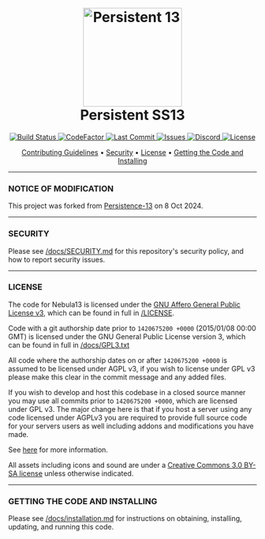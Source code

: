 <h1 align="center">
  <br>
  <a href="https://github.com/PersistentSS13/Nebula"><img src="https://avatars1.githubusercontent.com/u/61128341" alt="Persistent 13" width="200"></a>
  <br>
  Persistent SS13
  <br>
</h1>

<p align="center">
  <a href="https://github.com/PersistentSS13/Nebula/actions">
    <img src="https://github.com/PersistentSS13/Nebula/workflows/Run%20Tests/badge.svg"
         alt="Build Status">
  </a>
  <a href="https://www.codefactor.io/repository/github/PersistentSS13/Nebula">
    <img src="https://www.codefactor.io/repository/github/PersistentSS13/Nebula/badge"
         alt="CodeFactor">
  </a>
  <a href="https://github.com/PersistentSS13/Nebula/commits/dev">
    <img src="https://img.shields.io/github/last-commit/PersistentSS13/Nebula"
         alt="Last Commit">
  </a>
  <a href="https://github.com/PersistentSS13/Nebula/issues">
    <img src="https://img.shields.io/github/issues/PersistentSS13/Nebula"
         alt="Issues">
  </a>
  <a href="(https://discord.gg/cDAwQwJ">
    <img src="https://img.shields.io/discord/332252466206998539?style=plastic"
         alt="Discord">
  </a>
  <a href="https://github.com/NebulaSS13/Nebula/blob/dev/LICENSE">
    <img src="https://img.shields.io/github/license/PersistentSS13/Nebula"
         alt="License">
  </a>
</p>

<p align="center">
  <a href="#contributing-guidelines">Contributing Guidelines</a> •
  <a href="#security">Security</a> •
  <a href="#license">License</a> •
  <a href="#getting-the-code-and-installing">Getting the Code and Installing</a>
</p>

---

### NOTICE OF MODIFICATION

This project was forked from [Persistence-13](https://github.com/PersistentSS13/Nebula) on 8 Oct 2024.

---

### SECURITY

Please see [/docs/SECURITY.md](/docs/SECURITY.md) for this repository's security policy, and how to report security issues.

---

### LICENSE

The code for Nebula13 is licensed under the [GNU Affero General Public License v3](http://www.gnu.org/licenses/agpl.html), which can be found in full in [/LICENSE](/LICENSE).

Code with a git authorship date prior to `1420675200 +0000` (2015/01/08 00:00 GMT) is licensed under the GNU General Public License version 3, which can be found in full in [/docs/GPL3.txt](/docs/GPL3.txt)

All code where the authorship dates on or after `1420675200 +0000` is assumed to be licensed under AGPL v3, if you wish to license under GPL v3 please make this clear in the commit message and any added files.

If you wish to develop and host this codebase in a closed source manner you may use all commits prior to `1420675200 +0000`, which are licensed under GPL v3.  The major change here is that if you host a server using any code licensed under AGPLv3 you are required to provide full source code for your servers users as well including addons and modifications you have made.

See [here](https://www.gnu.org/licenses/why-affero-gpl.html) for more information.

All assets including icons and sound are under a [Creative Commons 3.0 BY-SA license](http://creativecommons.org/licenses/by-sa/3.0/) unless otherwise indicated.

---

### GETTING THE CODE AND INSTALLING

Please see [/docs/installation.md](/docs/installation.md) for instructions on obtaining, installing, updating, and running this code.

